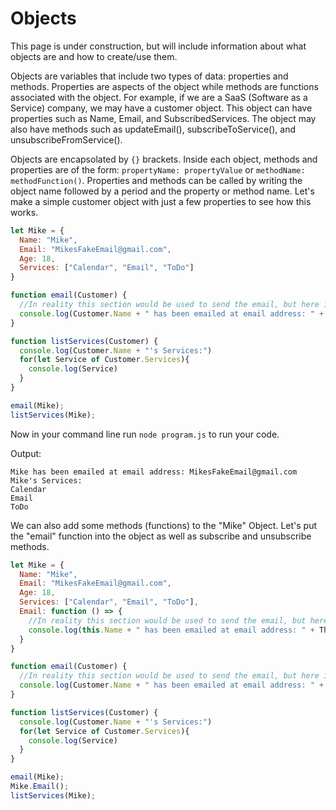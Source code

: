 # Objects

This page is under construction, but will include information about what objects are and how to create/use them.

Objects are variables that include two types of data: properties and methods. Properties are aspects of the object while methods are functions associated with the object. For example, if we are a SaaS (Software as a Service) company, we may have a customer object. This object can have properties such as Name, Email, and SubscribedServices. The object may also have methods such as updateEmail(), subscribeToService(), and unsubscribeFromService(). 

Objects are encapsolated by `{}` brackets. Inside each object, methods and properties are of the form: `propertyName: propertyValue` or `methodName: methodFunction()`. Properties and methods can be called by writing the object name followed by a period and the property or method name. Let's make a simple customer object with just a few properties to see how this works.

``` JavaScript
let Mike = {
  Name: "Mike",
  Email: "MikesFakeEmail@gmail.com",
  Age: 18, 
  Services: ["Calendar", "Email", "ToDo"]
}

function email(Customer) {
  //In reality this section would be used to send the email, but here it is just a placeholder
  console.log(Customer.Name + " has been emailed at email address: " + Customer.Email)
}

function listServices(Customer) {
  console.log(Customer.Name + "'s Services:")
  for(let Service of Customer.Services){
    console.log(Service)
  }
}

email(Mike);
listServices(Mike);
```

Now in your command line run `node program.js` to run your code.

Output: 

```
Mike has been emailed at email address: MikesFakeEmail@gmail.com
Mike's Services:
Calendar
Email
ToDo
```

We can also add some methods (functions) to the "Mike" Object. Let's put the "email" function into the object as well as subscribe and unsubscribe methods. 

``` JavaScript
let Mike = {
  Name: "Mike",
  Email: "MikesFakeEmail@gmail.com",
  Age: 18, 
  Services: ["Calendar", "Email", "ToDo"],
  Email: function () => {
    //In reality this section would be used to send the email, but here it is just a placeholder
    console.log(this.Name + " has been emailed at email address: " + This.Email)
  }
}

function email(Customer) {
  //In reality this section would be used to send the email, but here it is just a placeholder
  console.log(Customer.Name + " has been emailed at email address: " + Customer.Email)
}

function listServices(Customer) {
  console.log(Customer.Name + "'s Services:")
  for(let Service of Customer.Services){
    console.log(Service)
  }
}

email(Mike);
Mike.Email();
listServices(Mike);
```



